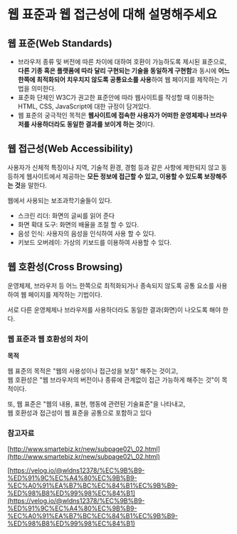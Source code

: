 # 웹 표준과 웹 접근성에 대해 설명해주세요

## 웹 표준(Web Standards)

* 브라우저 종류 및 버전에 따른 차이에 대하여 호환이 가능하도록 제시된 표준으로, **다른 기종 혹은 플랫폼에 따라 달리 구현되는 기술을 동일하게 구현함**과 동시에 **어느 한쪽에 최적화되어 치우치지 않도록 공통요소를 사용**하여 웹 페이지를 제작하는 기법을 의미한다.
* 표준화 단체인 W3C가 권고한 표준안에 따라 웹사이트를 작성할 때 이용하는 HTML, CSS, JavaScript에 대한 규정이 담겨있다.
* 웹 표준의 궁극적인 목적은 **웹사이트에 접속한 사용자가 어떠한 운영체제나 브라우저를 사용하더라도 동일한 결과를 보이게 하는 것**이다.

## 웹 접근성(Web Accessibility)

사용자가 신체적 특징이나 지역, 기술적 환경, 경험 등과 같은 사항에 제한되지 않고 동등하게 웹사이트에서 제공하는 **모든 정보에 접근할 수 있고, 이용할 수 있도록 보장해주는 것**을 말한다.

웹에서 사용되는 보조과학기술들이 있다.

* 스크린 리더: 화면의 글씨를 읽어 준다
* 화면 확대 도구: 화면의 배율을 조절 할 수 있다.
* 음성 인식: 사용자의 음성을 인식하여 사용 할 수 있다.
* 키보드 오버레이: 가상의 키보드를 이용하여 사용할 수 있다.

## 웹 호환성(Cross Browsing)

운영체제, 브라우저 등 어느 한쪽으로 최적화되거나 종속되지 않도록 공통 요소를 사용하여 웹 페이지를 제작하는 기법이다.

서로 다른 운영체제나 브라우저를 사용하더라도 동일한 결과(화면)이 나오도록 해야 한다.



### 웹 표준과 웹 호환성의 차이

**목적**

웹 표준의 목적은 "웹의 사용성이나 접근성을 보장" 해주는 것이고,\
웹 호환성은 "웹 브라우저의 버전이나 종류에 관계없이 접근 가능하게 해주는 것"이 목적이다.



또, 웹 표준은 "웹의 내용, 표현, 행동에 관련된 기술표준"을 나타내고,\
웹 호환성과 접근성이 웹 표준을 공통으로 포함하고 있다



### 참고자료

[http://www.smartebiz.kr/new/subpage02\_02.html](http://www.smartebiz.kr/new/subpage02\_02.html)

[https://velog.io/@wldns12378/%EC%9B%B9-%ED%91%9C%EC%A4%80%EC%9B%B9-%EC%A0%91%EA%B7%BC%EC%84%B1%EC%9B%B9-%ED%98%B8%ED%99%98%EC%84%B1](https://velog.io/@wldns12378/%EC%9B%B9-%ED%91%9C%EC%A4%80%EC%9B%B9-%EC%A0%91%EA%B7%BC%EC%84%B1%EC%9B%B9-%ED%98%B8%ED%99%98%EC%84%B1)
